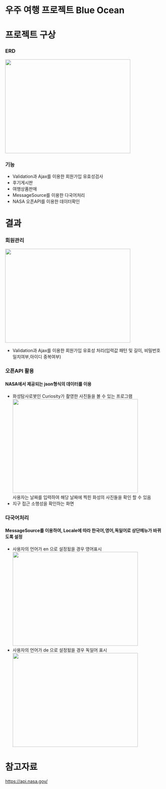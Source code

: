 # 우주 여행 프로젝트 Blue Ocean

# 프로젝트 구상
### ERD
<img src="https://user-images.githubusercontent.com/126591306/236733775-ae90706d-d574-4719-8e3f-38e572133c25.png" width="400" height="300"/> <br/>


### 기능 
+ Validation과 Ajax를 이용한 회원가입 유효성검사
+ 후기게시판
+ 여행상품판매
+ MessageSource를 이용한 다국어처리
+ NASA 오픈API를 이용한 데이터확인



# 결과

### 회원관리
<img src="https://user-images.githubusercontent.com/126591306/236671489-881f7058-e9b4-4bc2-a6db-9484a21395fe.png" width="400" height="300"/> <br/>
+ Validation과 Ajax를 이용한 회원가입 유효성 처리(입력값 패턴 및 길이, 비밀번호 일치여부,아이디 중복여부)



### 오픈API 활용 
#### NASA에서 제공되는 json형식의 데이터를 이용
+ 화성탐사로봇인 Curiosity가 촬영한 사진들을 볼 수 있는 프로그램 <br>
<img src="https://user-images.githubusercontent.com/126591306/236594945-0ecd60bb-1d4a-4875-8885-7b408f954aad.png" width="400" height="300"/> <br/>
사용자는 날짜를 입력하여 해당 날짜에 찍힌 화성의 사진들을 확인 할 수 있음  <br>
+ 지구 접근 소행성을 확인하는 화면<br>


### 다국어처리
#### MessageSource를 이용하여, Locale에 따라 한국어,영어,독일어로 상단메뉴가 바뀌도록 설정 <br>
+ 사용자의 언어가 en 으로 설정됬을 경우 영어표시 <br>
<img src="https://user-images.githubusercontent.com/126591306/236740902-d88295e4-e506-4dbe-bcf1-b1691018f5e0.png" width="400" height="300"/> <br>
+ 사용자의 언어가 de 으로 설정됬을 경우 독일어 표시 <br>
<img src="https://user-images.githubusercontent.com/126591306/236741248-7465b092-f9ed-4ce8-b904-003e1ace0d5a.png" width="400" height="300"/> <br>









# 참고자료
https://api.nasa.gov/
